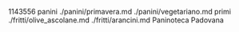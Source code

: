 1143556
panini
./panini/primavera.md
./panini/vegetariano.md
primi
./fritti/olive_ascolane.md
./fritti/arancini.md
Paninoteca Padovana
